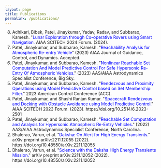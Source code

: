 ```yaml
---
layout: page
title: Publications
permalink: /publications/
---
```


<ol reversed>
  <li>Adhikari, Bibek, Patel, Jinaykumar, Yadav, Radav, and Subbarao, Kamesh. "<span style="color:blue">Lunar Exploration through Co-operative Rovers using Smart Navigation.</span> AIAA SCITECH 2024 Forum. (2024).</li>
  <li>Patel, Jinaykumar, and Subbarao, Kamesh. "<span style="color:blue">Reachability Analysis for Atmospheric Re-entry Vehicle</span>" (2023) AIAA Journal of Guidance, Control, and Dynamics. Accepted.</li>
  <li>Patel, Jinaykumar, and Subbarao, Kamesh. "<span style="color:blue">Nonlinear Reachable Set Computation And Model Predictive Control For Safe Hypersonic Re-Entry Of Atmospheric Vehicles.</span>" (2023) AAS/AIAA Astrodynamics Specialist Conference, Big Sky.</li>
  <li>Patel, Jinaykumar, and Subbarao, Kamesh. "<span style="color:blue">Rendezvous and Proximity Operations using Model Predictive Control based on Set Membership Filter.</span>" 2023 American Control Conference (ACC).</li>
  <li>Patel, Jinaykumar, and Shashi Ranjan Kumar. "<span style="color:blue">Spacecraft Rendezvous and Docking with Obstacle Avoidance using Model Predictive Control.</span>" AIAA SCITECH 2023 Forum. (2023). https://doi.org/10.2514/6.2023-2501</li>
  <li>Patel, Jinaykumar, and Subbarao, Kamesh. "<span style="color:blue">Reachable Set Computation and Analysis for Hypersonic Atmospheric Re-Entry Vehicles.</span>" (2022) AAS/AIAA Astrodynamics Specialist Conference, North Carolina.</li>
  <li>Bhalerao, Varun, et al. "<span style="color:blue">Daksha: On Alert for High Energy Transients.</span>" arXiv preprint arXiv:2211.12055 (2022). https://doi.org/10.48550/arXiv.2211.12055</li>
  <li>Bhalerao, Varun, et al. "<span style="color:blue">Science with the Daksha High Energy Transients Mission.</span>" arXiv preprint arXiv:2211.12052 (2022). https://doi.org/10.48550/arXiv.2211.12052</li>
</ol>

